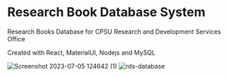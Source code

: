 # Research Book Database System
Research Books Database for CPSU Research and Development Services Office

Created with React, MaterialUI, Nodejs and MySQL

![Screenshot 2023-07-05 124642 (1)](https://github.com/itsstphn/book-database-rds/assets/40314715/978d0d9d-e18f-4264-9832-b50fe4268491)
![rds-database](https://github.com/itsstphn/book-database-rds/assets/40314715/f1663a80-ea20-4676-83df-6567836ec93f)


